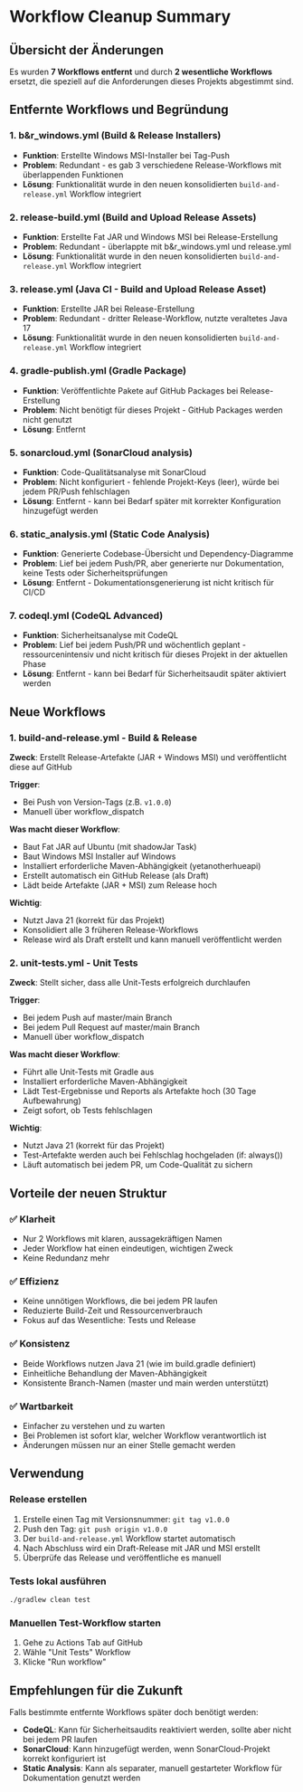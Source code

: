 # Workflow Cleanup Summary

## Übersicht der Änderungen

Es wurden **7 Workflows entfernt** und durch **2 wesentliche Workflows** ersetzt, die speziell auf die Anforderungen dieses Projekts abgestimmt sind.

## Entfernte Workflows und Begründung

### 1. **b&r_windows.yml** (Build & Release Installers)
- **Funktion**: Erstellte Windows MSI-Installer bei Tag-Push
- **Problem**: Redundant - es gab 3 verschiedene Release-Workflows mit überlappenden Funktionen
- **Lösung**: Funktionalität wurde in den neuen konsolidierten `build-and-release.yml` Workflow integriert

### 2. **release-build.yml** (Build and Upload Release Assets)
- **Funktion**: Erstellte Fat JAR und Windows MSI bei Release-Erstellung
- **Problem**: Redundant - überlappte mit b&r_windows.yml und release.yml
- **Lösung**: Funktionalität wurde in den neuen konsolidierten `build-and-release.yml` Workflow integriert

### 3. **release.yml** (Java CI - Build and Upload Release Asset)
- **Funktion**: Erstellte JAR bei Release-Erstellung
- **Problem**: Redundant - dritter Release-Workflow, nutzte veraltetes Java 17
- **Lösung**: Funktionalität wurde in den neuen konsolidierten `build-and-release.yml` Workflow integriert

### 4. **gradle-publish.yml** (Gradle Package)
- **Funktion**: Veröffentlichte Pakete auf GitHub Packages bei Release-Erstellung
- **Problem**: Nicht benötigt für dieses Projekt - GitHub Packages werden nicht genutzt
- **Lösung**: Entfernt

### 5. **sonarcloud.yml** (SonarCloud analysis)
- **Funktion**: Code-Qualitätsanalyse mit SonarCloud
- **Problem**: Nicht konfiguriert - fehlende Projekt-Keys (leer), würde bei jedem PR/Push fehlschlagen
- **Lösung**: Entfernt - kann bei Bedarf später mit korrekter Konfiguration hinzugefügt werden

### 6. **static_analysis.yml** (Static Code Analysis)
- **Funktion**: Generierte Codebase-Übersicht und Dependency-Diagramme
- **Problem**: Lief bei jedem Push/PR, aber generierte nur Dokumentation, keine Tests oder Sicherheitsprüfungen
- **Lösung**: Entfernt - Dokumentationsgenerierung ist nicht kritisch für CI/CD

### 7. **codeql.yml** (CodeQL Advanced)
- **Funktion**: Sicherheitsanalyse mit CodeQL
- **Problem**: Lief bei jedem Push/PR und wöchentlich geplant - ressourcenintensiv und nicht kritisch für dieses Projekt in der aktuellen Phase
- **Lösung**: Entfernt - kann bei Bedarf für Sicherheitsaudit später aktiviert werden

## Neue Workflows

### 1. **build-and-release.yml** - Build & Release
**Zweck**: Erstellt Release-Artefakte (JAR + Windows MSI) und veröffentlicht diese auf GitHub

**Trigger**:
- Bei Push von Version-Tags (z.B. `v1.0.0`)
- Manuell über workflow_dispatch

**Was macht dieser Workflow**:
- Baut Fat JAR auf Ubuntu (mit shadowJar Task)
- Baut Windows MSI Installer auf Windows
- Installiert erforderliche Maven-Abhängigkeit (yetanotherhueapi)
- Erstellt automatisch ein GitHub Release (als Draft)
- Lädt beide Artefakte (JAR + MSI) zum Release hoch

**Wichtig**:
- Nutzt Java 21 (korrekt für das Projekt)
- Konsolidiert alle 3 früheren Release-Workflows
- Release wird als Draft erstellt und kann manuell veröffentlicht werden

### 2. **unit-tests.yml** - Unit Tests
**Zweck**: Stellt sicher, dass alle Unit-Tests erfolgreich durchlaufen

**Trigger**:
- Bei jedem Push auf master/main Branch
- Bei jedem Pull Request auf master/main Branch
- Manuell über workflow_dispatch

**Was macht dieser Workflow**:
- Führt alle Unit-Tests mit Gradle aus
- Installiert erforderliche Maven-Abhängigkeit
- Lädt Test-Ergebnisse und Reports als Artefakte hoch (30 Tage Aufbewahrung)
- Zeigt sofort, ob Tests fehlschlagen

**Wichtig**:
- Nutzt Java 21 (korrekt für das Projekt)
- Test-Artefakte werden auch bei Fehlschlag hochgeladen (if: always())
- Läuft automatisch bei jedem PR, um Code-Qualität zu sichern

## Vorteile der neuen Struktur

### ✅ Klarheit
- Nur 2 Workflows mit klaren, aussagekräftigen Namen
- Jeder Workflow hat einen eindeutigen, wichtigen Zweck
- Keine Redundanz mehr

### ✅ Effizienz
- Keine unnötigen Workflows, die bei jedem PR laufen
- Reduzierte Build-Zeit und Ressourcenverbrauch
- Fokus auf das Wesentliche: Tests und Release

### ✅ Konsistenz
- Beide Workflows nutzen Java 21 (wie im build.gradle definiert)
- Einheitliche Behandlung der Maven-Abhängigkeit
- Konsistente Branch-Namen (master und main werden unterstützt)

### ✅ Wartbarkeit
- Einfacher zu verstehen und zu warten
- Bei Problemen ist sofort klar, welcher Workflow verantwortlich ist
- Änderungen müssen nur an einer Stelle gemacht werden

## Verwendung

### Release erstellen
1. Erstelle einen Tag mit Versionsnummer: `git tag v1.0.0`
2. Push den Tag: `git push origin v1.0.0`
3. Der `build-and-release.yml` Workflow startet automatisch
4. Nach Abschluss wird ein Draft-Release mit JAR und MSI erstellt
5. Überprüfe das Release und veröffentliche es manuell

### Tests lokal ausführen
```bash
./gradlew clean test
```

### Manuellen Test-Workflow starten
1. Gehe zu Actions Tab auf GitHub
2. Wähle "Unit Tests" Workflow
3. Klicke "Run workflow"

## Empfehlungen für die Zukunft

Falls bestimmte entfernte Workflows später doch benötigt werden:

- **CodeQL**: Kann für Sicherheitsaudits reaktiviert werden, sollte aber nicht bei jedem PR laufen
- **SonarCloud**: Kann hinzugefügt werden, wenn SonarCloud-Projekt korrekt konfiguriert ist
- **Static Analysis**: Kann als separater, manuell gestarteter Workflow für Dokumentation genutzt werden
